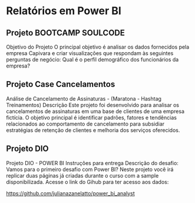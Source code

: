 # Relatórios em Power BI 

## Projeto BOOTCAMP SOULCODE

Objetivo do Projeto
O principal objetivo é analisar os dados fornecidos pela empresa Capivara e criar visualizações que respondam às seguintes perguntas de negócio:
Qual é o perfil demográfico dos funcionários da empresa?

## Projeto Case Cancelamentos

Análise de Cancelamento de Assinaturas - (Maratona - Hashtag Treinamentos)
Descrição Este projeto foi desenvolvido para analisar os cancelamentos de assinaturas em uma base de clientes de uma empresa fictícia. O objetivo principal é identificar padrões, fatores e tendências relacionados ao comportamento de cancelamento para subsidiar estratégias de retenção de clientes e melhoria dos serviços oferecidos.

## Projeto DIO

Projeto DIO - POWER BI
Instruções para entrega Descrição do desafio: Vamos para o primeiro desafio com Power BI? Neste projeto você irá replicar duas páginas já criadas durante o curso com a sample disponibilizada. Acesse o link do Gihub para ter acesso aos dados:

https://github.com/julianazanelatto/power_bi_analyst
